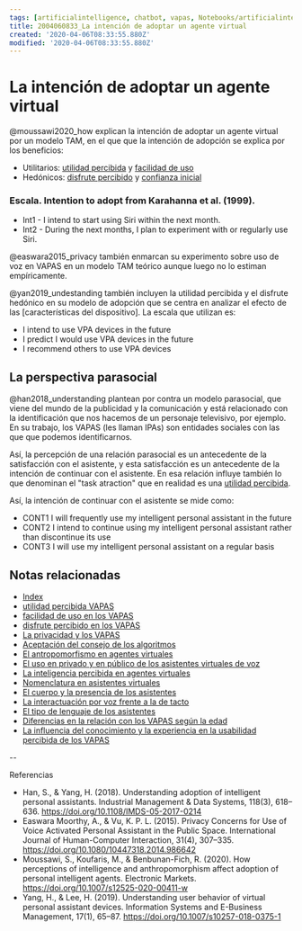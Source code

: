```yaml
---
tags: [artificialintelligence, chatbot, vapas, Notebooks/artificialintelligence, virtualagents, adopcion]
title: 2004060833_La intención de adoptar un agente virtual
created: '2020-04-06T08:33:55.880Z'
modified: '2020-04-06T08:33:55.880Z'
---
```


# La intención de adoptar un agente virtual

@moussawi2020_how explican la intención de adoptar un agente virtual por un modelo TAM, en el que que la intención de adopción se explica por los beneficios:

- Utilitarios: [utilidad percibida](2004060840_utilidad_percibidad_agentesvirtuales.md) y [facilidad de uso](2004060853_facilidad_uso_agentes_virtuales.md)
- Hedónicos: [disfrute percibido](2004060858_disfrute_percibido_agentes_virtuales.md) y [confianza inicial](2004060904_confianza_agentevirtual.md)

### Escala. Intention to adopt from Karahanna et al. (1999). 
- Int1 - I intend to start using Siri within the next month. 
- Int2 - During the next months, I plan to experiment with or regularly use Siri.

@easwara2015_privacy también enmarcan su experimento sobre uso de voz en VAPAS en un modelo TAM teórico aunque luego no lo estiman empíricamente.

@yan2019_undestanding también incluyen la utilidad percibida y el disfrute hedónico en su modelo de adopción  que se centra en analizar el efecto de las [características del dispositivo]. La escala que utilizan es:

- I intend to use VPA devices in the future
- I predict I would use VPA devices in the future 
- I recommend others to use VPA devices


## La perspectiva parasocial

@han2018_understanding plantean por contra un modelo parasocial, que viene del mundo de la publicidad y la comunicación y está relacionado con la identificación que nos hacemos de un personaje televisivo, por ejemplo. En su trabajo, los VAPAS (les llaman IPAs) son entidades sociales con las que que podemos identificarnos.

Así, la percepción de una relación parasocial es un antecedente de la satisfacción con el asistente, y esta satisfacción es un antecedente de la intención de continuar con el asistente. En esa relación influye también lo que denominan el "task atraction" que en realidad es una [utilidad percibida](2004060840_utilidad_percibidad_agentesvirtuales.md). 

Así, la intención de continuar con el asistente se mide como:

- CONT1 I will frequently use my intelligent  personal assistant in the future
- CONT2 I intend to continue using my  intelligent personal assistant rather than discontinue its use
- CONT3 I will use my intelligent personal assistant on a regular basis



## Notas relacionadas

- [Index](_2003101705_index.md)
- [utilidad percibida VAPAS](2004060840_utilidad_percibidad_agentesvirtuales.md) 
- [facilidad de uso en los VAPAS](2004060853_facilidad_uso_agentes_virtuales.md)
- [disfrute percibido en los VAPAS](2004060858_disfrute_percibido_agentes_virtuales.md)
- [La privacidad y los VAPAS](2004170957_laprivacidadylosVAPAS.md)
- [Aceptación del consejo de los algoritmos](2004060917_aceptacion_consejo_algoritmos.md)
- [El antropomorfismo en agentes virtuales](2004060734_antropomorfismo_vapas.md)
- [El uso en privado y en público de los asistentes virtuales de voz](2004070858_uso_privado_publico_asistentes.md)
- [La inteligencia percibida en agentes virtuales](2004060750_inteligencia_percibida_agentes_virtuales.md)
- [Nomenclatura en asistentes virtuales](2004030718_nombresasistentesvirtuales.md)
- [El cuerpo y la presencia de los asistentes](2004040921_cuerpo_presencia_fisica_asistentes_virtuales.md)
- [La interactuación por voz frente a la de tacto](2004051647_effect_voice_interactions.md)
- [El tipo de lenguaje de los asistentes](2004051732_tipo_lenguaje_asistentes.md)
- [Diferencias en la relación con los VAPAS según la edad](2004140714_aceptacionVAPASsegunedad.md)
- [La influencia del conocimiento y la experiencia en la usabilidad percibida de los VAPAS](2004150915_aceptacion_VAPA_experiencia_conocimiento.md)

--

Referencias 

- Han, S., & Yang, H. (2018). Understanding adoption of intelligent personal assistants. Industrial Management & Data Systems, 118(3), 618–636. https://doi.org/10.1108/IMDS-05-2017-0214
- Easwara Moorthy, A., & Vu, K. P. L. (2015). Privacy Concerns for Use of Voice Activated Personal Assistant in the Public Space. International Journal of Human-Computer Interaction, 31(4), 307–335. https://doi.org/10.1080/10447318.2014.986642
- Moussawi, S., Koufaris, M., & Benbunan-Fich, R. (2020). How perceptions of intelligence and anthropomorphism affect adoption of personal intelligent agents. Electronic Markets. https://doi.org/10.1007/s12525-020-00411-w
- Yang, H., & Lee, H. (2019). Understanding user behavior of virtual personal assistant devices. Information Systems and E-Business Management, 17(1), 65–87. https://doi.org/10.1007/s10257-018-0375-1